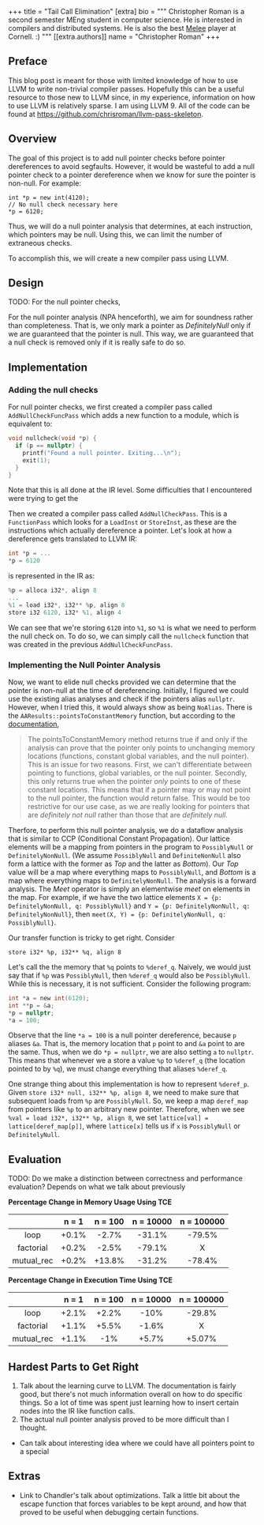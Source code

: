 +++
title = "Tail Call Elimination"
[extra]
bio = """
  Christopher Roman is a second semester MEng student in computer science. He is interested in compilers and distributed systems. He is also the best [Melee](https://en.wikipedia.org/wiki/Super_Smash_Bros._Melee) player at Cornell. :)
"""
[[extra.authors]]
name = "Christopher Roman"
+++

## Preface
This blog post is meant for those with limited knowledge of how to use LLVM
to write non-trivial compiler passes. Hopefully this can be a useful resource
to those new to LLVM since, in my experience, information on how to use LLVM
is relatively sparse. I am using LLVM 9. All of the code can be found at
https://github.com/chrisroman/llvm-pass-skeleton.

## Overview
The goal of this project is to add null pointer checks before pointer dereferences
to avoid segfaults. However, it would be wasteful to add a null pointer check to
a pointer dereference when we know for sure the pointer is non-null. For example:
```
int *p = new int(4120);
// No null check necessary here
*p = 6120;
```
Thus, we will do a null pointer analysis that determines, at each instruction,
which pointers may be null. Using this, we can limit the number of extraneous
checks.

To accomplish this, we will create a new compiler pass using LLVM.

## Design
TODO: For the null pointer checks, 

For the null pointer analysis (NPA henceforth), we aim for soundness rather than
completeness. That is, we only mark a pointer as *DefinitelyNull* only if we are
guaranteed that the pointer is null. This way, we are guaranteed that a null
check is removed only if it is really safe to do so.

## Implementation
### Adding the null checks
For null pointer checks, we first created a compiler pass called `AddNullCheckFuncPass`
which adds a new function to a module, which is equivalent to:
```C
void nullcheck(void *p) {
  if (p == nullptr) {
    printf("Found a null pointer. Exiting...\n");
    exit(1);
  }
}
```
Note that this is all done at the IR level. Some difficulties that I encountered
were trying to get the

Then we created a compiler pass called `AddNullCheckPass`. This is a `FunctionPass`
which looks for a `LoadInst` or `StoreInst`, as these are the instructions which
actually dereference a pointer. Let's look at how a dereference gets translated to
LLVM IR:
```C
int *p = ...
*p = 6120
```
is represented in the IR as:
```C
%p = alloca i32*, align 8
...
%1 = load i32*, i32** %p, align 8
store i32 6120, i32* %1, align 4
```

We can see that we're storing `6120` into `%1`, so `%1` is what we need to
perform the null check on. To do so, we can simply call the `nullcheck` function
that was created in the previous `AddNullCheckFuncPass`.

### Implementing the Null Pointer Analysis
Now, we want to elide null checks provided we can determine that the pointer
is non-null at the time of dereferencing. Initially, I figured we could use
the existing alias analyses and check if the pointers alias `nullptr`. However,
when I tried this, it would always show as being `NoAlias`. There is the
`AAResults::pointsToConstantMemory` function, but according to the
[documentation](https://llvm.org/docs/AliasAnalysis.html#the-pointstoconstantmemory-method),
> The pointsToConstantMemory method returns true if and only if the analysis can prove that
> the pointer only points to unchanging memory locations (functions, constant global
> variables, and the null pointer).
This is an issue for two reasons. First, we can't differentiate between pointing
to functions, global variables, or the null pointer. Secondly, this only returns
true when the pointer *only* points to one of these constant locations. This means
that if a pointer may or may not point to the null pointer, the function would
return false. This would be too restrictive for our use case, as we are really
looking for pointers that are *definitely not null* rather than those that are
*definitely null*.

Therfore, to perform this null pointer analysis, we do a dataflow analysis
that is similar to CCP (Conditional Constant Propagation). Our lattice elements
will be a mapping from pointers in the program to `PossiblyNull` or `DefinitelyNonNull`.
(We assume `PossiblyNull` and `DefiniteNonNull` also form a lattice with the former as *Top*
and the latter as *Bottom*).
Our *Top* value will be a map where everything maps to `PossiblyNull`, and *Bottom*
is a map where everything maps to `DefinitelyNonNull`. The analysis is a forward
analysis. The *Meet* operator is simply an elementwise *meet* on elements in the map.
For example, if we have the two lattice elements `X = {p: DefinitelyNonNull, q: PossiblyNull}`
and `Y = {p: DefinitelyNonNull, q: DefinitelyNonNull}`, then `meet(X, Y) = {p: DefinitelyNonNull, q: PossiblyNull}`.

Our transfer function is tricky to get right. Consider
```
store i32* %p, i32** %q, align 8
```
Let's call the the memory that `%q` points to `%deref_q`. Naively, we would just
say that if `%p` was `PossiblyNull`, then `%deref_q` would also be `PossiblyNull`.
While this is necessary, it is not sufficient. Consider the following program:
```C
int *a = new int(6120);
int **p = &a;
*p = nullptr;
*a = 100;
```
Observe that the line `*a = 100` is a null pointer dereference, because
`p` aliases `&a`. That is, the memory location that `p` point to and `&a`
point to are the same. Thus, when we do `*p = nullptr`, we are also setting
`a` to `nullptr`. This means that whenever we a store a value `%p` to `%deref_q`
(the location pointed to by `%q`), we must change everything that aliases `%deref_q`.

One strange thing about this implementation is how to represent `%deref_p`.
Given `store i32* null, i32** %p, align 8`, we need to make sure that subsequent
loads from `%p` are `PossiblyNull`. So, we keep a map `deref_map` from pointers like `%p` to
an arbitrary new pointer. Therefore, when we see `%val = load i32*, i32** %p, align 8`,
we set `lattice[val] = lattice[deref_map[p]]`, where `lattice[x]` tells us if
`x` is `PossiblyNull` or `DefinitelyNull`.

## Evaluation
TODO: Do we make a distinction between correctness and performance evaluation?
Depends on what we talk about previously

**Percentage Change in Memory Usage Using TCE**

|            |   n = 1  |  n = 100 | n = 10000 | n = 100000 |
|:----------:|:--------:|:--------:|:---------:|:----------:|
|    loop    |   +0.1%  |   -2.7%  |   -31.1%  |   -79.5%   |
|  factorial |   +0.2%  |   -2.5%  |   -79.1%  |     X      |
| mutual_rec |   +0.2%  |   +13.8% |   -31.2%  |   -78.4%   |

**Percentage Change in Execution Time Using TCE**

|            |   n = 1  |  n = 100 | n = 10000 | n = 100000 |
|:----------:|:--------:|:--------:|:---------:|:----------:|
|    loop    |  +2.1%   |   +2.2%  |   -10%    |   -29.8%   |
|  factorial |  +1.1%   |   +5.5%  |   -1.6%   |      X     |
| mutual_rec |  +1.1%   |   -1%    |   +5.7%   |   +5.07%   |


## Hardest Parts to Get Right
1. Talk about the learning curve to LLVM. The documentation is fairly good, but
there's not much information overall on how to do specific things. So a lot of
time was spent just learning how to insert certain nodes into the IR like
function calls.
2. The actual null pointer analysis proved to be more difficult than I thought.
- Can talk about interesting idea where we could have all pointers point to a special

## Extras
- Link to Chandler's talk about optimizations. Talk a little bit about the escape function
that forces variables to be kept around, and how that proved to be useful when debugging
certain functions. 
